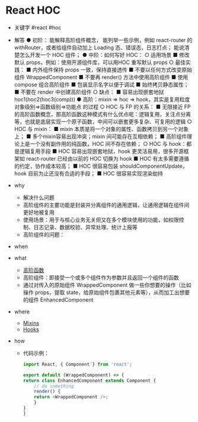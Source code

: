 # React HOC

- 关键字
    #react
    #hoc
- 解答
    ● 初阶：
        能解释高阶组件概念，
        能列举一些示例，例如 react-router 的 withRouter，或者给组件自动加上 Loading 态、错误态，日志打点；
        能说清楚怎么开发一个 HOC 组件；
    ● 中阶：如何写好 HOC：
        ○ 适用场景
            ■ 修改默认 props，例如：使用开源组件库，可以用HOC 重写默认 props
        ○ 最佳实践：
            ■ 内外组件保持 props 一致，保持直接透传
            ■ 不要以任何方式改变原始组件 WrappedComponent
            ■ 不要再 render() 方法中使用高阶组件
            ■ 使用 compose 组合高阶组件
            ■ 包装显示名字以便于调试
            ■ 始终拷贝静态属性；
            ■ 不要在 render 中创建高阶组件
        ○ 缺点：
            ■ 容易出现嵌套地狱 hoc1(hoc2(hoc3(comp)))
    ● 高阶：mixin => hoc => hook，其实是复用粒度 对象级别=>函数级别=>功能点 的过程
        ○ HOC 与 FP 的关系：
            ■ 无限接近 FP 的高阶函数概念，那高阶函数这种模式有什么优点呢：逻辑复用，关注点分离等，也就是底层实现一个原子函数，中间可以嵌套更多复杂、可复用的逻辑
        ○ HOC 与 mixin：
            ■ mixin 本质是将一个对象的属性、函数拷贝到另一个对象上；
            ■ 多个mixin容易出现冲突；mixin 间可能存在互相依赖；
            ■ 高阶组件理论上是一个没有副作用的纯函数，HOC 间不存在依赖；
        ○ HOC 与 hook：都是逻辑复用手段
            ■ HOC 容易出现嵌套地狱，hook 更灵活易用，很多开源框架如 react-router 已经由以前的 HOC 切换为 hook
            ■ HOC 有太多需要遵循的约定，协作成本较高；
            ■ HOC 很容易包装 shouldComponentUpdate，hook 目前为止还没有合适的手段；
            ■ HOC 很容易实现渲染劫持

- why
    - 解决什么问题
    - 高阶组件的主要功能是封装并分离组件的通用逻辑，让通用逻辑在组件间更好地被复用
    - 使用场景：用于与核心业务无关但又在多个模块使用的功能，如权限控制、日志记录、数据校验、异常处理、统计上报等
    - 高阶组件的问题：
- when
- what
    - [高阶函数](../../JS/高阶函数.md)
    - 高阶组件：即接受一个或多个组件作为参数并且返回一个组件的函数
    - 通过对传入的原始组件 WrappedComponent 做一些你想要的操作（比如操作 props，提取 state，给原始组件包裹其他元素等），从而加工出想要的组件 EnhancedComponent
- where
    - [Mixins](./mixins.md)
    - [Hooks](../hooks.md)
- how
    - 代码示例：

        ```js
        import React, { Component } from 'react';

        export default (WrappedComponent) => {
        return class EnhancedComponent extends Component {
            // do something
            render() {
            return <WrappedComponent />;
            }
        }
        }
        ```
